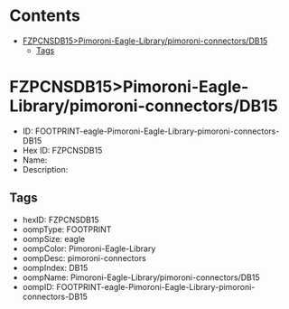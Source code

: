 



Contents
========

* [FZPCNSDB15>Pimoroni-Eagle-Library/pimoroni-connectors/DB15](#fzpcnsdb15pimoroni-eagle-librarypimoroni-connectorsdb15)
	* [Tags](#tags)

# FZPCNSDB15>Pimoroni-Eagle-Library/pimoroni-connectors/DB15

- ID: FOOTPRINT-eagle-Pimoroni-Eagle-Library-pimoroni-connectors-DB15
- Hex ID: FZPCNSDB15
- Name: 
- Description: 

## Tags

- hexID: FZPCNSDB15
- oompType: FOOTPRINT
- oompSize: eagle
- oompColor: Pimoroni-Eagle-Library
- oompDesc: pimoroni-connectors
- oompIndex: DB15
- oompName: Pimoroni-Eagle-Library/pimoroni-connectors/DB15
- oompID: FOOTPRINT-eagle-Pimoroni-Eagle-Library-pimoroni-connectors-DB15
